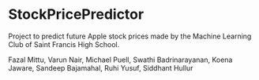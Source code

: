 # StockPricePredictor

Project to predict future Apple stock prices made by the Machine Learning Club of Saint Francis High School.

Fazal Mittu, Varun Nair, Michael Puell, Swathi Badrinarayanan, Koena Jaware, Sandeep Bajamahal, Ruhi Yusuf, Siddhant Hullur
